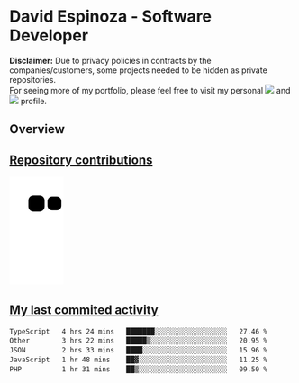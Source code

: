 # David Espinoza - Software Developer
<div id="links">
  <p>
    <strong>Disclaimer:</strong> Due to privacy policies in contracts by the companies/customers, some projects needed to be hidden as private repositories. <br />
For seeing more of my portfolio, please feel free to visit my personal <a href="https://davidespinoza.dev" target="_blank"><img src="https://img.shields.io/badge/website-000000?style=for-the-badge&logo=About.me&logoColor=white" target="_blank"></a> and <a href="https://www.linkedin.com/in/despinozap" target="_blank"><img src="https://img.shields.io/badge/LinkedIn-0077B5?style=for-the-badge&logo=linkedin&logoColor=white" target="_blank"></a> profile.
  </p>
</div>

## Overview

<div id="stats">
  <a href="https://github.com/despinozap">
  <!--
    <img height="180em" style="margin: 0em 10em;" src="https://github-readme-stats.vercel.app/api?username=despinozap&show_icons=true&include_all_commits=true&count_private=true&theme=default"/>
    <img height="180em" style="margin: 0em 10em;" src="https://github-readme-stats.vercel.app/api/top-langs/?username=despinozap&layout=compact&langs_count=7&theme=default"/>
  -->
</div>
 
## Repository contributions
<div id="snake"> 

  ![Snake animation](https://github.com/despinozap/despinozap/blob/output/github-contribution-grid-snake.svg)
</div>

## My last commited activity
<!--START_SECTION:waka-->

```txt
TypeScript   4 hrs 24 mins   ███████░░░░░░░░░░░░░░░░░░   27.46 %
Other        3 hrs 22 mins   █████▒░░░░░░░░░░░░░░░░░░░   20.95 %
JSON         2 hrs 33 mins   ████░░░░░░░░░░░░░░░░░░░░░   15.96 %
JavaScript   1 hr 48 mins    ██▓░░░░░░░░░░░░░░░░░░░░░░   11.25 %
PHP          1 hr 31 mins    ██▒░░░░░░░░░░░░░░░░░░░░░░   09.50 %
```

<!--END_SECTION:waka-->
